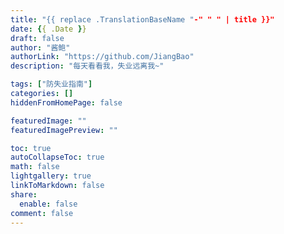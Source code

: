 ```yaml
---
title: "{{ replace .TranslationBaseName "-" " " | title }}"
date: {{ .Date }}
draft: false
author: "酱鲍"
authorLink: "https://github.com/JiangBao"
description: "每天看看我，失业远离我~"

tags: ["防失业指南"]
categories: []
hiddenFromHomePage: false

featuredImage: ""
featuredImagePreview: ""

toc: true
autoCollapseToc: true
math: false
lightgallery: true
linkToMarkdown: false
share:
  enable: false
comment: false
---
```


<!--more-->
